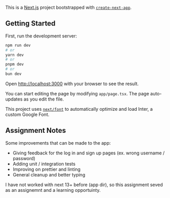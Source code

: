 This is a [Next.js](https://nextjs.org/) project bootstrapped with [`create-next-app`](https://github.com/vercel/next.js/tree/canary/packages/create-next-app).

## Getting Started

First, run the development server:

```bash
npm run dev
# or
yarn dev
# or
pnpm dev
# or
bun dev
```

Open [http://localhost:3000](http://localhost:3000) with your browser to see the result.

You can start editing the page by modifying `app/page.tsx`. The page auto-updates as you edit the file.

This project uses [`next/font`](https://nextjs.org/docs/basic-features/font-optimization) to automatically optimize and load Inter, a custom Google Font.

## Assignment Notes

Some improvements that can be made to the app:

- Giving feedback for the log in and sign up pages (ex. wrong username / password)
- Adding unit / integration tests
- Improving on prettier and linting
- General cleanup and better typing

I have not worked with next 13+ before (app dir), so this assignment seved as an assignemnt and a learning opportuinty.
